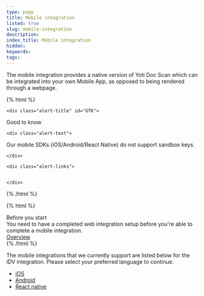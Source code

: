 ```yaml
---
type: page
title: Mobile integration
listed: true
slug: mobile-integration
description: 
index_title: Mobile integration
hidden: 
keywords: 
tags: 
---
```


The mobile integration provides a native version of Yoti Doc Scan which can be integrated into your own Mobile App, as opposed to being rendered through a webpage.

{% html %}
<div class="alert-GTK">

    <div class="alert-title" id="GTK">

Good to know
    </div>

    <div class="alert-text">

Our mobile SDKs (iOS/Android/React Native) do not support sandbox keys.

    </div>

    <div class="alert-links"> 


    </div>

</div>
{% /html %}

{% html %}
<div class="alert-BYS">
   <div class="alert-title" id="BYS">
      Before you start
   </div>
   <div class="alert-text" >
      You need to have a completed web integration setup before you're able to complete a mobile integration.
   </div>
   <div class="alert-links"> 
         <a  target="_self" href="https://developers.yoti.com/identity-verification/integration-guide">Overview</a>
   </div>
</div>
{% /html %}

The mobile integrations that we currently support are listed below for the IDV integration. Please select your preferred language to continue.

- [iOS](https://github.com/getyoti/yoti-doc-scan-ios)
- [Android](https://github.com/getyoti/yoti-doc-scan-android)
- [React native](https://github.com/getyoti/yoti-doc-scan-react-native)